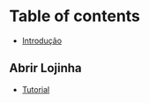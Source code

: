 # Table of contents

* [Introdução](README.md)

## Abrir Lojinha

* [Tutorial](abrir-lojinha/tutorial.md)
